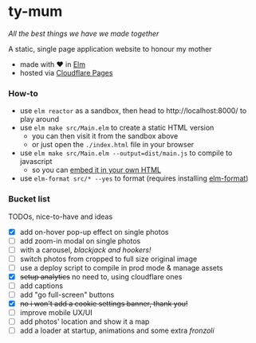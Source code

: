 # ty-mum
*All the best things we have we made together*

A static, single page application website to honour my mother
- made with :heart: in [Elm](https://elm-lang.org/)
- hosted via [Cloudflare Pages](https://pages.cloudflare.com/)

### How-to
- use `elm reactor` as a sandbox, then head to http://localhost:8000/ to play around
- use `elm make src/Main.elm` to create a static HTML version
  - you can then visit it from the sandbox above
  - or just open the `./index.html` file in your browser
- use `elm make src/Main.elm --output=dist/main.js` to compile to javascript
  - so you can [embed it in your own HTML](https://guide.elm-lang.org/interop/#embedding-in-html)
- use `elm-format src/* --yes` to format (requires installing [elm-format](https://github.com/avh4/elm-format))

### Bucket list
TODOs, nice-to-have and ideas

- [x] add on-hover pop-up effect on single photos
- [ ] add zoom-in modal on single photos
- [ ] with a carousel, *blackjack and hookers!*
- [ ] switch photos from cropped to full size original image
- [ ] use a deploy script to compile in prod mode & manage assets
- [x] ~~setup analytics~~ no need to, using cloudflare ones
- [ ] add captions
- [ ] add "go full-screen" buttons
- [x] ~~no i won't add a cookie settings banner, thank you!~~
- [ ] improve mobile UX/UI
- [ ] add photos' location and show it a map
- [ ] add a loader at startup, animations and some extra *fronzoli*
